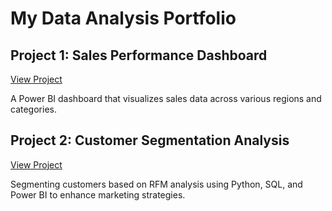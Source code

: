 # My Data Analysis Portfolio

## Project 1: Sales Performance Dashboard
[View Project](https://github.com/Abdullah2796/Sales_Performance_Dashboard.pbix)

A Power BI dashboard that visualizes sales data across various regions and categories.

## Project 2: Customer Segmentation Analysis
[View Project](https://github.com/Abdullah2796/customer-segmentation-analysis)

Segmenting customers based on RFM analysis using Python, SQL, and Power BI to enhance marketing strategies.
